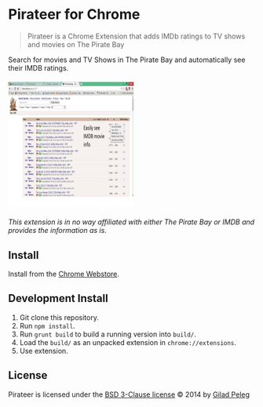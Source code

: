 # Pirateer for Chrome

> Pirateer is a Chrome Extension that adds IMDb ratings to TV shows and movies on The Pirate Bay

Search for movies and TV Shows in The Pirate Bay and automatically see their IMDB ratings.

#### <img src="workspace/screen1.jpg" alt="Screenshot of Pirateer" width="256" height="256"/>

*This extension is in no way affiliated with either The Pirate Bay or IMDB and provides the information as is.*

## Install

Install from the [Chrome Webstore](https://chrome.google.com/webstore/detail/pirateer/dleipnbkaniagkflpbhloiadkdooaacd).

## Development Install

1. Git clone this repository.
2. Run `npm install`.
3. Run `grunt build` to build a running version into `build/`.
4. Load the `build/` as an unpacked extension in `chrome://extensions`.
5. Use extension.

## License

Pirateer is licensed under the [BSD 3-Clause license](http://opensource.org/licenses/BSD-3-Clause)
© 2014 by [Gilad Peleg](https://github.com/pgilad)
